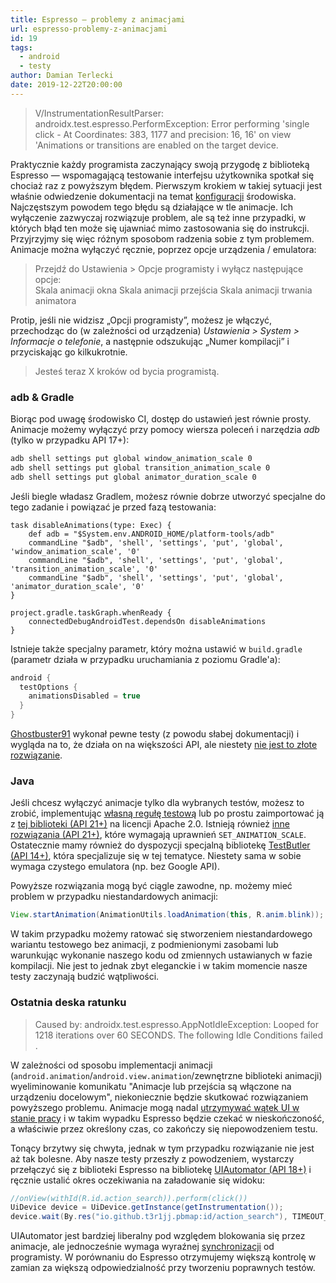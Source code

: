 ```yaml
---
title: Espresso — problemy z animacjami
url: espresso-problemy-z-animacjami
id: 19
tags:
  - android
  - testy
author: Damian Terlecki
date: 2019-12-22T20:00:00
---
```


> V/InstrumentationResultParser: androidx.test.espresso.PerformException: Error performing 'single click - At Coordinates: 383, 1177 and precision: 16, 16' on view 'Animations or transitions are enabled on the target device.

Praktycznie każdy programista zaczynający swoją przygodę z biblioteką Espresso — wspomagającą testowanie interfejsu użytkownika spotkał się chociaż raz z powyższym błędem. Pierwszym krokiem w takiej sytuacji jest właśnie odwiedzenie dokumentacji na temat [konfiguracji](https://developer.android.com/training/testing/espresso/setup#set-up-environment) środowiska. Najczęstszym powodem tego błędu są działające w tle animacje. Ich wyłączenie zazwyczaj rozwiązuje problem, ale są też inne przypadki, w których błąd ten może się ujawniać mimo zastosowania się do instrukcji. Przyjrzyjmy się więc różnym sposobom radzenia sobie z tym problemem. Animacje można wyłączyć ręcznie, poprzez opcje urządzenia / emulatora:

> Przejdź do Ustawienia > Opcje programisty i wyłącz następujące opcje:  
> Skala animacji okna
> Skala animacji przejścia
> Skala animacji trwania animatora 

Protip, jeśli nie widzisz „Opcji programisty”, możesz je włączyć, przechodząc do (w zależności od urządzenia) *Ustawienia > System > Informacje o telefonie*, a następnie odszukując „Numer kompilacji” i przyciskając go kilkukrotnie.

> Jesteś teraz X kroków od bycia programistą.

### adb & Gradle

Biorąc pod uwagę środowisko CI, dostęp do ustawień jest równie prosty. Animacje możemy wyłączyć przy pomocy wiersza poleceń i narzędzia *adb* (tylko w przypadku API 17+):

```bash
adb shell settings put global window_animation_scale 0
adb shell settings put global transition_animation_scale 0
adb shell settings put global animator_duration_scale 0
```

Jeśli biegle władasz Gradlem, możesz równie dobrze utworzyć specjalne do tego zadanie i powiązać je przed fazą testowania:

```
task disableAnimations(type: Exec) {
    def adb = "$System.env.ANDROID_HOME/platform-tools/adb"
    commandLine "$adb", 'shell', 'settings', 'put', 'global', 'window_animation_scale', '0'
    commandLine "$adb", 'shell', 'settings', 'put', 'global', 'transition_animation_scale', '0'
    commandLine "$adb", 'shell', 'settings', 'put', 'global', 'animator_duration_scale', '0'
}

project.gradle.taskGraph.whenReady {
    connectedDebugAndroidTest.dependsOn disableAnimations
}
```

Istnieje także specjalny parametr, który można ustawić w `build.gradle` (parametr działa w przypadku uruchamiania z poziomu Gradle'a):

```groovy
android {
  testOptions {
    animationsDisabled = true
  }
}
```

[Ghostbuster91](https://github.com/ghostbuster91/espresso-animations-disabled-test) wykonał pewne testy (z powodu słabej dokumentacji) i wygląda na to, że działa on na większości API, ale niestety <u>nie jest to złote rozwiązanie</u>.

### Java

Jeśli chcesz wyłączyć animacje tylko dla wybranych testów, możesz to zrobić, implementując [własną regułę testową](https://proandroiddev.com/one-rule-to-disable-them-all-d387da440318) lub po prostu zaimportować ją z [tej biblioteki (API 21+)](https://github.com/blipinsk/disable-animations-rule) na licencji Apache 2.0. Istnieją również [inne rozwiązania (API 21+)](https://product.reverb.com/disabling-animations-in-espresso-for-android-testing-de17f7cf236f), które wymagają uprawnień `SET_ANIMATION_SCALE`. Ostatecznie mamy również do dyspozycji specjalną bibliotekę [TestButler (API 14+)](https://github.com/linkedin/test-butler), która specjalizuje się w tej tematyce. Niestety sama w sobie wymaga czystego emulatora (np. bez Google API).

Powyższe rozwiązania mogą być ciągle zawodne, np. możemy mieć problem w przypadku niestandardowych animacji:
```Java
View.startAnimation(AnimationUtils.loadAnimation(this, R.anim.blink));
```

W takim przypadku możemy ratować się stworzeniem niestandardowego wariantu testowego bez animacji, z podmienionymi zasobami lub warunkując wykonanie naszego kodu od zmiennych ustawianych w fazie kompilacji. Nie jest to jednak zbyt eleganckie i w takim momencie nasze testy zaczynają budzić wątpliwości.

### Ostatnia deska ratunku

> Caused by: androidx.test.espresso.AppNotIdleException: Looped for 1218 iterations over 60 SECONDS. The following Idle Conditions failed .

W zależności od sposobu implementacji animacji (`android.animation`/`android.view.animation`/zewnętrzne biblioteki animacji) wyeliminowanie komunikatu "Animacje lub przejścia są włączone na urządzeniu docelowym", niekoniecznie będzie skutkować rozwiązaniem powyższego problemu. Animacje mogą nadal [utrzymywać wątek UI w stanie pracy](https://stackoverflow.com/a/29662747) i w takim wypadku Espresso będzie czekać w nieskończoność, a właściwie przez określony czas, co zakończy się niepowodzeniem testu.

Tonący brzytwy się chwyta, jednak w tym przypadku rozwiązanie nie jest aż tak bolesne. Aby nasze testy przeszły z powodzeniem, wystarczy przełączyć się z biblioteki Espresso na bibliotekę [UIAutomator (API 18+)](https://alexilyenko.github.io/uiautomator-basics/) i ręcznie ustalić okres oczekiwania na załadowanie się widoku:

```Java
//onView(withId(R.id.action_search)).perform(click())
UiDevice device = UiDevice.getInstance(getInstrumentation());
device.wait(By.res("io.github.t3r1jj.pbmap:id/action_search"), TIMEOUT_MS).click();
```

UIAutomator jest bardziej liberalny pod względem blokowania się przez animacje, ale jednocześnie wymaga wyraźnej [synchronizacji](https://alexilyenko.github.io/uiautomator-waiting/) od programisty. W porównaniu do Espresso otrzymujemy większą kontrolę w zamian za większą odpowiedzialność przy tworzeniu poprawnych testów.